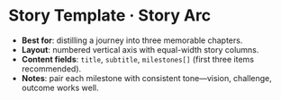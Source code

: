 # Story Template · Story Arc

- **Best for**: distilling a journey into three memorable chapters.
- **Layout**: numbered vertical axis with equal-width story columns.
- **Content fields**: `title`, `subtitle`, `milestones[]` (first three items recommended).
- **Notes**: pair each milestone with consistent tone—vision, challenge, outcome works well.
